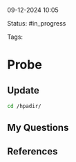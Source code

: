 

09-12-2024 10:05

Status: #in_progress

Tags:

# Probe

## Update 

 ``` bash
 cd /hpadir/
```
 

## My Questions


## References

